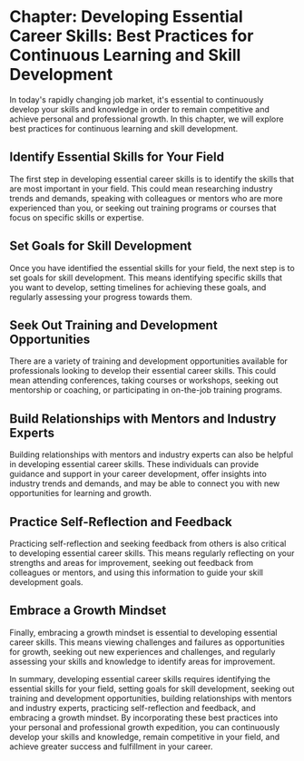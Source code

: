 Chapter: Developing Essential Career Skills: Best Practices for Continuous Learning and Skill Development
=========================================================================================================

In today's rapidly changing job market, it's essential to continuously develop your skills and knowledge in order to remain competitive and achieve personal and professional growth. In this chapter, we will explore best practices for continuous learning and skill development.

Identify Essential Skills for Your Field
----------------------------------------

The first step in developing essential career skills is to identify the skills that are most important in your field. This could mean researching industry trends and demands, speaking with colleagues or mentors who are more experienced than you, or seeking out training programs or courses that focus on specific skills or expertise.

Set Goals for Skill Development
-------------------------------

Once you have identified the essential skills for your field, the next step is to set goals for skill development. This means identifying specific skills that you want to develop, setting timelines for achieving these goals, and regularly assessing your progress towards them.

Seek Out Training and Development Opportunities
-----------------------------------------------

There are a variety of training and development opportunities available for professionals looking to develop their essential career skills. This could mean attending conferences, taking courses or workshops, seeking out mentorship or coaching, or participating in on-the-job training programs.

Build Relationships with Mentors and Industry Experts
-----------------------------------------------------

Building relationships with mentors and industry experts can also be helpful in developing essential career skills. These individuals can provide guidance and support in your career development, offer insights into industry trends and demands, and may be able to connect you with new opportunities for learning and growth.

Practice Self-Reflection and Feedback
-------------------------------------

Practicing self-reflection and seeking feedback from others is also critical to developing essential career skills. This means regularly reflecting on your strengths and areas for improvement, seeking out feedback from colleagues or mentors, and using this information to guide your skill development goals.

Embrace a Growth Mindset
------------------------

Finally, embracing a growth mindset is essential to developing essential career skills. This means viewing challenges and failures as opportunities for growth, seeking out new experiences and challenges, and regularly assessing your skills and knowledge to identify areas for improvement.

In summary, developing essential career skills requires identifying the essential skills for your field, setting goals for skill development, seeking out training and development opportunities, building relationships with mentors and industry experts, practicing self-reflection and feedback, and embracing a growth mindset. By incorporating these best practices into your personal and professional growth expedition, you can continuously develop your skills and knowledge, remain competitive in your field, and achieve greater success and fulfillment in your career.
